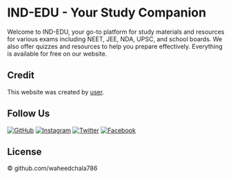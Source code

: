 
# IND-EDU - Your Study Companion

Welcome to IND-EDU, your go-to platform for study materials and resources for various exams including NEET, JEE, NDA, UPSC, and school boards. We also offer quizzes and resources to help you prepare effectively. Everything is available for free on our website.

## Credit

This website was created by [user](https://github.com/Waheedcalla786).

## Follow Us

[![GitHub](https://img.shields.io/badge/GitHub-Profile-black?logo=github)](https://github.com/Waheedcalla786)
[![Instagram](https://img.shields.io/badge/Instagram-Profile-pink?logo=instagram)](https://www.instagram.com/waheedchalla)
[![Twitter](https://img.shields.io/badge/Twitter-Profile-blue?logo=twitter)](https://twitter.com/waheedchalla)
[![Facebook](https://img.shields.io/badge/Facebook-Profile-blue?logo=facebook)](https://www.facebook.com/profile.php?id=100082013496506)

## License

&copy; github.com/waheedchala786
